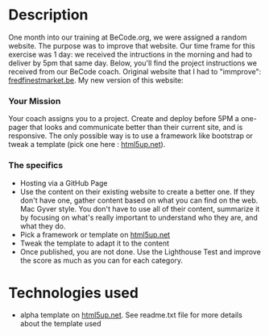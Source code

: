 # Description

One month into our training at BeCode.org, we were assigned a random website. The purpose was to improve that website.  Our time frame for this exercise was 1 day: we received the intructions in the morning and had to deliver by 5pm that same day.  Below, you'll find the project instructions we received from our BeCode coach.  Original website that I had to "immprove": [fredfinestmarket.be](http://fredfinestmarket.be/). My new version of this website: [](https://sonia012.github.io/filrouge-0-guerrilla/)


### Your Mission
Your coach assigns you to a project.
Create and deploy before 5PM a one-pager that looks and communicate better than their current site, and is responsive.
The only possible way is to use a framework like bootstrap or tweak a template (pick one here : [html5up.net](https://html5up.net/)).

### The specifics
- Hosting via a GitHub Page
- Use the content on their existing website to create a better one. If they don't have one, gather content based on what you can find       on the web. Mac Gyver style. You don't have to use all of their content, summarize it by focusing on what's really important to         understand who they are, and what they do.
- Pick a framework or template on [html5up.net](https://html5up.net/)
- Tweak the template to adapt it to the content
- Once published, you are not done. Use the Lighthouse Test and improve the score as much as you can for each category.


# Technologies used

- alpha template on [html5up.net](https://html5up.net/). See readme.txt file for more details about the template used